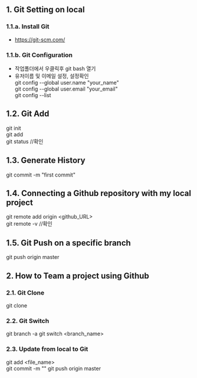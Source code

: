 ## 1. Git Setting on local
### 1.1.a. Install Git
- https://git-scm.com/
### 1.1.b. Git Configuration
- 작업폴더에서 우클릭후 git bash 열기  
- 유저이름 및 이메일 설정, 설정확인  
git config --global user.name "your_name"  
git config --global user.email "your_email"   
git config --list

## 1.2. Git Add
git init  
git add <filename>  
git status //확인  

## 1.3. Generate History  
git commit -m "first commit"

## 1.4. Connecting a Github repository with my local project
git remote add origin <github_URL>  
git remote -v //확인  

## 1.5. Git Push on a specific branch 
git push origin master

## 2. How to Team a project using Github
### 2.1. Git Clone
git clone <URL>  
### 2.2. Git Switch
git branch -a
git switch <branch_name>
### 2.3. Update from local to Git
git add <file_name>  
git commit -m "<your commit name>"
git push origin master








